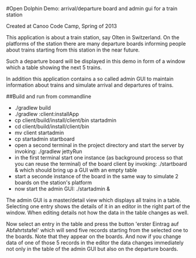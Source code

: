 #Open Dolphin Demo: arrival/departure board and admin gui for a train station

Created at Canoo Code Camp, Spring of 2013

This application is about a train station, say Olten in Switzerland.
On the platforms of the station there are many departure boards informing people about
trains starting from this station in the near future.

Such a departure board will be displayed in this demo in form of a window which a table showing the next
5 trains.

In addition this application contains a so called admin GUI to maintain information about trains and
simulate arrival and departures of trains.

##Build and run from commandline
* ./gradlew build
* ./gradlew :client:installApp
* cp client/build/install/client/bin startadmin
* cd client/build/install/client/bin
* mv client startadmin
* cp startadmin startboard
* open a second terminal in the project directory and start the server by invoking: ./gradlew jettyRun
* in the first terminal start one instance (as background process so that you can reuse the terminal) of the board client by invoking: ./startboard &
  which should bring up a GUI with an empty table
* start a seconde instance of the board in the same way to simulate 2 boards on the station's platform
* now start the admin GUI: ./startadmin &

The admin GUI is a master/detail view which displays all trains in a table. Selecting one entry shows the details
of it in an editor in the right part of the window. When editing details not how the data in the table changes as well.

Now select an entry in the table and press the button 'erster Eintrag auf Abfahrtstafel' which will send five records
starting from the selected one to the boards. Note that they appear on the boards. And now if you change data
of one of those 5 records in the editor the data changes immediately not only in the table of the admin GUI but
also on the departure boards.

